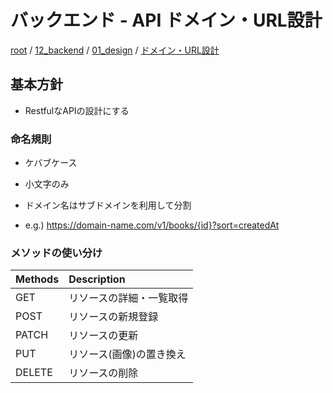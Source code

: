 # バックエンド - API ドメイン・URL設計

[root](./../../../README.md) 
/ [12_backend](./../README.md) 
/ [01_design](./README.md) 
/ [ドメイン・URL設計](./domain-url.md)

## 基本方針

* RestfulなAPIの設計にする

### 命名規則

* ケバブケース
* 小文字のみ
* ドメイン名はサブドメインを利用して分割

* e.g.) https://domain-name.com/v1/books/{id}?sort=createdAt

### メソッドの使い分け

| Methods | Description |
| :--- | :--- |
| GET | リソースの詳細・一覧取得 |
| POST | リソースの新規登録 |
| PATCH | リソースの更新 |
| PUT | リソース(画像)の置き換え |
| DELETE | リソースの削除 |
